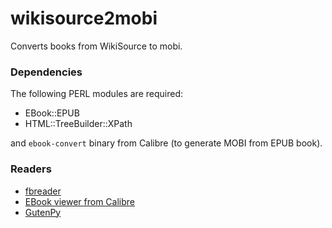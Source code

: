 wikisource2mobi
===============

Converts books from WikiSource to mobi.

### Dependencies

The following PERL modules are required:

* EBook::EPUB
* HTML::TreeBuilder::XPath

and ``ebook-convert`` binary from Calibre (to generate MOBI from EPUB book).

### Readers

* [fbreader](http://fbreader.org/)
* [EBook viewer from Calibre](http://calibre-ebook.com/)
* [GutenPy](http://gutenpy.sourceforge.net/)
